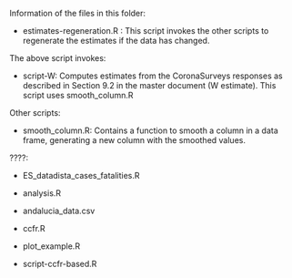 Information of the files in this folder:

- estimates-regeneration.R : This script invokes the other scripts to regenerate the estimates if the data has changed.

The above script invokes:
- script-W: Computes estimates from the CoronaSurveys responses as described in Section 9.2 in the master document (W estimate). This script uses smooth_column.R

Other scripts:
- smooth_column.R: Contains a function to smooth a column in a data frame, generating a new column with the smoothed values.

????:

- ES_datadista_cases_fatalities.R

- analysis.R

- andalucia_data.csv

- ccfr.R

- plot_example.R

- script-ccfr-based.R 
